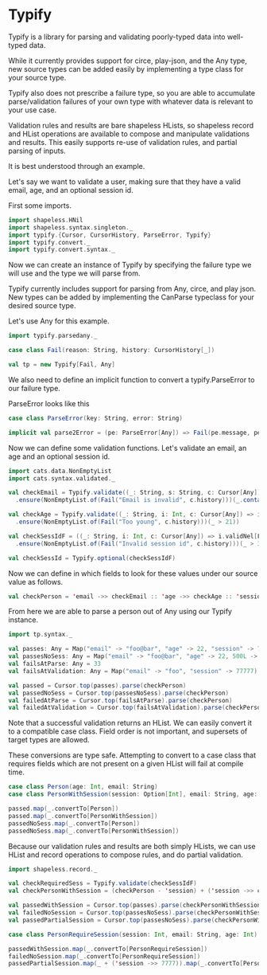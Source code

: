 # Typify

Typify is a library for parsing and validating poorly-typed data into well-typed data.

While it currently provides support for circe, play-json, and the Any type,
new source types can be added easily by implementing a type class for your source type.

Typify also does not prescribe a failure type, so you are able to accumulate parse/validation
failures of your own type with whatever data is relevant to your use case.

Validation rules and results are bare shapeless HLists, so shapeless record and HList
operations are available to compose and manipulate validations and results. This easily
supports re-use of validation rules, and partial parsing of inputs.

It is best understood through an example.

Let's say we want to validate a user, making sure that they have a valid email, age,
and an optional session id.

First some imports.

```scala mdoc:silent
import shapeless.HNil
import shapeless.syntax.singleton._
import typify.{Cursor, CursorHistory, ParseError, Typify}
import typify.convert._
import typify.convert.syntax._
```

Now we can create an instance of Typify  by specifying the failure type we will use and
the type we will parse from.

Typify currently includes support for parsing from Any, circe, and play json.
New types can be added by implementing the CanParse typeclass for your desired source type.

Let's use Any for this example.

```scala mdoc
import typify.parsedany._

case class Fail(reason: String, history: CursorHistory[_])

val tp = new Typify[Fail, Any]
```

We also need to define an implicit function to convert a typify.ParseError to our failure type.

ParseError looks like this

```scala
case class ParseError(key: String, error: String)
```

```scala mdoc
implicit val parse2Error = (pe: ParseError[Any]) => Fail(pe.message, pe.cursor.history)
```

Now we can define some validation functions.
Let's validate an email, an age and an optional session id.

```scala mdoc
import cats.data.NonEmptyList
import cats.syntax.validated._

val checkEmail = Typify.validate((_: String, s: String, c: Cursor[Any]) => s.validNel[Fail]
  .ensure(NonEmptyList.of(Fail("Email is invalid", c.history)))(_.contains("@")))

val checkAge = Typify.validate((_: String, i: Int, c: Cursor[Any]) => i.validNel[Fail]
  .ensure(NonEmptyList.of(Fail("Too young", c.history)))(_ > 21))

val checkSessIdF = ((_: String, i: Int, c: Cursor[Any]) => i.validNel[Fail]
  .ensure(NonEmptyList.of(Fail("Invalid session id", c.history)))(_ > 3000))

val checkSessId = Typify.optional(checkSessIdF)
```

Now we can define in which fields to look for these values under our source value as follows.

```scala mdoc
val checkPerson = 'email ->> checkEmail :: 'age ->> checkAge :: 'session ->> checkSessId :: HNil
```

From here we are able to parse a person out of Any using our Typify instance.

```scala mdoc
import tp.syntax._

val passes: Any = Map("email" -> "foo@bar", "age" -> 22, "session" -> 77777, 3 -> "junk")
val passesNoSess: Any = Map("email" -> "foo@bar", "age" -> 22, 500L -> "extra doesnt matter")
val failsAtParse: Any = 33
val failsAtValidation: Any = Map("email" -> "foo", "session" -> 77777)

val passed = Cursor.top(passes).parse(checkPerson)
val passedNoSess = Cursor.top(passesNoSess).parse(checkPerson)
val failedAtParse = Cursor.top(failsAtParse).parse(checkPerson)
val failedAtValidation = Cursor.top(failsAtValidation).parse(checkPerson)
```

Note that a successful validation returns an HList. We can easily convert it to a compatible case
class. Field order is not important, and supersets of target types are allowed.

These conversions are type safe. Attempting to convert to a case class that requires fields which
are not present on a given HList will fail at compile time.

```scala mdoc
case class Person(age: Int, email: String)
case class PersonWithSession(session: Option[Int], email: String, age: Int)

passed.map(_.convertTo[Person])
passed.map(_.convertTo[PersonWithSession])
passedNoSess.map(_.convertTo[Person])
passedNoSess.map(_.convertTo[PersonWithSession])
```

Because our validation rules and results are both simply HLists, we can use HList and record
operations to compose rules, and do partial validation.

```scala mdoc
import shapeless.record._

val checkRequiredSess = Typify.validate(checkSessIdF)
val checkPersonWithSession = (checkPerson - 'session) + ('session ->> checkRequiredSess)

val passedWithSession = Cursor.top(passes).parse(checkPersonWithSession)
val failedNoSession = Cursor.top(passesNoSess).parse(checkPersonWithSession)
val passedPartialSession = Cursor.top(passesNoSess).parse(checkPersonWithSession - 'session)

case class PersonRequireSession(session: Int, email: String, age: Int)

passedWithSession.map(_.convertTo[PersonRequireSession])
failedNoSession.map(_.convertTo[PersonRequireSession])
passedPartialSession.map(_ + ('session ->> 7777)).map(_.convertTo[PersonRequireSession])
```
